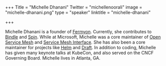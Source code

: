 +++
Title = "Michelle Dhanani"
Twitter = "michellenoorali"
image = "michelle-dhanani.png"
type = "speaker"
linktitle = "michelle-dhanani"

+++

Michelle Dhanani is a founder of [Fermyon](https://www.fermyon.com/). Currently, she contributes to [Bindle](https://github.com/deislabs/bindle) and [Spin](https://spin.fermyon.dev/). While at Microsoft, Michelle was a core maintainer of [Open Service Mesh](https://openservicemesh.io/) and [Service Mesh Interface](https://smi-spec.io/). She has also been a core maintainer for projects like [Helm](https://helm.sh/) and [Draft](https://github.com/Azure/draft-classic). In addition to coding, Michelle has given many keynote talks at KubeCon, and also served on the CNCF Governing Board. Michelle lives in Atlanta, GA.
